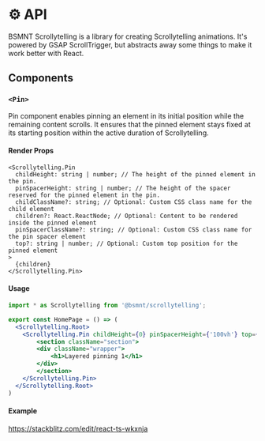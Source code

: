 # ⚙️ API

BSMNT Scrollytelling is a library for creating Scrollytelling animations. It's powered by GSAP ScrollTrigger, but abstracts away some things to make it work better with React.

## Components

### `<Pin>`
Pin component enables pinning an element in its initial position while the remaining content scrolls. It ensures that the pinned element stays fixed at its starting position within the active duration of Scrollytelling.

#### Render Props

```tsx
<Scrollytelling.Pin
  childHeight: string | number; // The height of the pinned element in the pin.
  pinSpacerHeight: string | number; // The height of the spacer reserved for the pinned element in the pin.
  childClassName?: string; // Optional: Custom CSS class name for the child element
  children?: React.ReactNode; // Optional: Content to be rendered inside the pinned element
  pinSpacerClassName?: string; // Optional: Custom CSS class name for the pin spacer element
  top?: string | number; // Optional: Custom top position for the pinned element
>
  {children}
</Scrollytelling.Pin>
``` 

#### Usage

```jsx
import * as Scrollytelling from '@bsmnt/scrollytelling';

export const HomePage = () => (
  <Scrollytelling.Root>
    <Scrollytelling.Pin childHeight={0} pinSpacerHeight={'100vh'} top={0}>
        <section className="section">
        <div className="wrapper">
            <h1>Layered pinning 1</h1>
        </div>
        </section>
    </Scrollytelling.Pin>
  </Scrollytelling.Root>
)
```

#### Example
https://stackblitz.com/edit/react-ts-wkxnja
